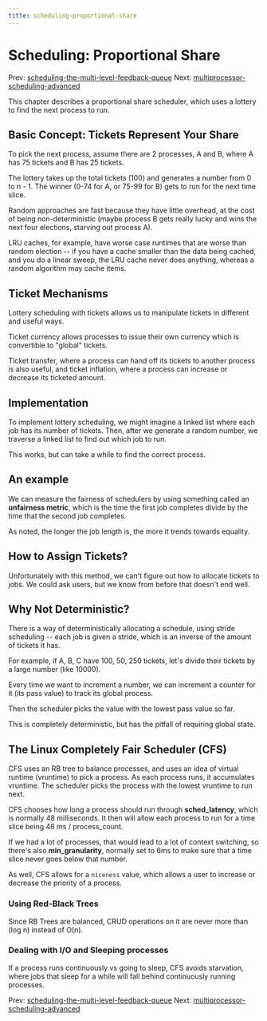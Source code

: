 ```yaml
---
title: scheduling-proportional-share
---
```


# Scheduling: Proportional Share

Prev:
[scheduling-the-multi-level-feedback-queue](scheduling-the-multi-level-feedback-queue.md)
Next:
[multiprocessor-scheduling-advanced](multiprocessor-scheduling-advanced.md)

This chapter describes a proportional share scheduler, which uses a
lottery to find the next process to run.

## Basic Concept: Tickets Represent Your Share

To pick the next process, assume there are 2 processes, A and B, where A
has 75 tickets and B has 25 tickets. 

The lottery takes up the total tickets (100) and generates a number from
0 to n - 1. The winner (0-74 for A, or 75-99 for B) gets to run for the
next time slice.

Random approaches are fast because they have little overhead, at the
cost of being non-deterministic (maybe process B gets really lucky and
wins the next four elections, starving out process A).

LRU caches, for example, have worse case runtimes that are worse than
random election -- if you have a cache smaller than the data being
cached, and you do a linear sweep, the LRU cache never does anything,
whereas a random algorithm may cache items.

## Ticket Mechanisms

Lottery scheduling with tickets allows us to manipulate tickets in
different and useful ways.

Ticket currency allows processes to issue their own currency which is
convertible to "global" tickets.

Ticket transfer, where a process can hand off its tickets to another
process is also useful, and ticket inflation, where a process can
increase or decrease its ticketed amount.

## Implementation

To implement lottery scheduling, we might imagine a linked list where
each job has its number of tickets. Then, after we generate a random
number, we traverse a linked list to find out which job to run.

This works, but can take a while to find the correct process.

## An example

We can measure the fairness of schedulers by using something called an
**unfairness metric**, which is the time the first job completes divide
by the time that the second job completes.

As noted, the longer the job length is, the more it trends towards
equality.

## How to Assign Tickets?

Unfortunately with this method, we can't figure out how to allocate
tickets to jobs. We could ask users, but we know from before that
doesn't end well.

## Why Not Deterministic?

There is a way of deterministically allocating a schedule, using stride
scheduling -- each job is given a stride, which is an inverse of the
amount of tickets it has.

For example, if A, B, C have 100, 50, 250 tickets, let's divide their
tickets by a large number (like 10000).

Every time we want to increment a number, we can increment a counter for
it (its pass value) to track its global process.

Then the scheduler picks the value with the lowest pass value so far.

This is completely deterministic, but has the pitfall of requiring
global state.

## The Linux Completely Fair Scheduler (CFS)

CFS uses an RB tree to balance processes, and uses an idea of virtual
runtime (vruntime) to pick a process. As each process runs, it
accumulates vruntime. The scheduler picks the process with the lowest
vruntime to run next.

CFS chooses how long a process should run through **sched_latency**,
which is normally 48 milliseconds. It then will allow each process to
run for a time slice being 48 ms / process_count.

If we had a lot of processes, that would lead to a lot of context
switching, so there's also **min_granularity**, normally set to 6ms to
make sure that a time slice never goes below that number.

As well, CFS allows for a `niceness` value, which allows a user to
increase or decrease the priority of a process.

### Using Red-Black Trees

Since RB Trees are balanced, CRUD operations on it are never more than
(log n) instead of O(n). 

### Dealing with I/O and Sleeping processes

If a process runs continuously vs going to sleep, CFS avoids starvation,
where jobs that sleep for a while will fall behind continuously running
processes.




Prev:
[scheduling-the-multi-level-feedback-queue](scheduling-the-multi-level-feedback-queue.md)
Next:
[multiprocessor-scheduling-advanced](multiprocessor-scheduling-advanced.md)

